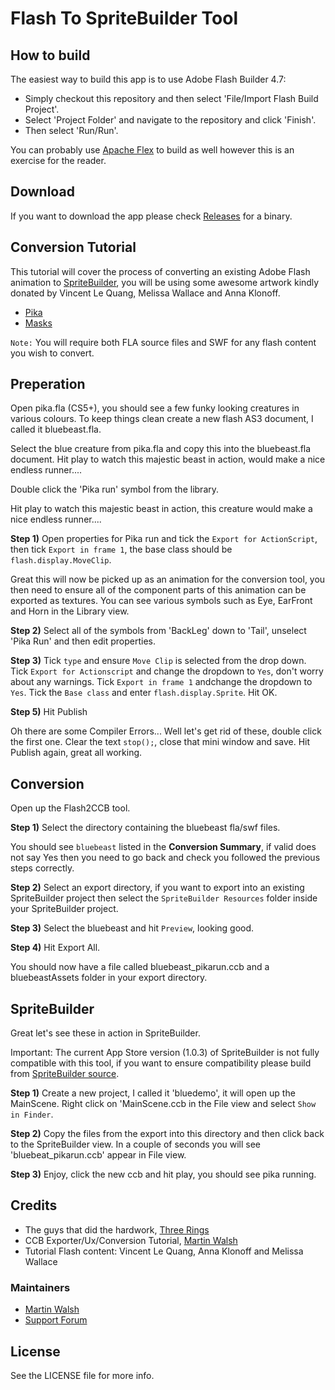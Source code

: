 Flash To SpriteBuilder Tool
===================

## How to build

The easiest way to build this app is to use Adobe Flash Builder 4.7:  
 - Simply checkout this repository and then select 'File/Import Flash Build Project'.  
 - Select 'Project Folder' and navigate to the repository and click 'Finish'.
 - Then select 'Run/Run'.

You can probably use [Apache Flex](http://flex.apache.org/) to build as well however this is an exercise for the reader.

## Download

If you want to download the app please check [Releases](https://github.com/cocojoe/Flash2CCB/releases) for a binary.

## Conversion Tutorial

This tutorial will cover the process of converting an existing Adobe Flash animation to [SpriteBuilder](http://www.spritebuilder.com/), you will be using some awesome artwork kindly donated by Vincent Le Quang, Melissa Wallace and Anna Klonoff. 

 - [Pika](https://github.com/jacklehamster/herosmasks/raw/master/Vincent/Flash/pika.fla)
 - [Masks](https://github.com/jacklehamster/herosmasks/raw/master/Vincent/Flash/masks.fla)

`Note:` You will require both FLA source files and SWF for any flash content you wish to convert.

## Preperation

Open pika.fla (CS5+), you should see a few funky looking creatures in various colours.  To keep things clean create a new flash AS3 document, I called it bluebeast.fla.

Select the blue creature from pika.fla and copy this into the bluebeast.fla document. Hit play to watch this majestic beast in action, would make a nice endless runner....

Double click the 'Pika run' symbol from the library.

Hit play to watch this majestic beast in action, this creature would make a nice endless runner....

**Step 1)** Open properties for Pika run and tick the `Export for ActionScript`, then tick `Export in frame 1`, the base class should be `flash.display.MoveClip`.

Great this will now be picked up as an animation for the conversion tool, you then need to ensure all of the component parts of this animation can be exported as textures.  You can see various symbols such as Eye, EarFront and Horn in the Library view.

**Step 2)** Select all of the symbols from 'BackLeg' down to 'Tail', unselect 'Pika Run' and then edit properties.

**Step 3)** Tick `type` and ensure `Move Clip` is selected from the drop down.  Tick `Export for Actionscript` and change the dropdown to `Yes`, don't worry about any warnings. Tick `Export in frame 1` andchange the dropdown to `Yes`.  Tick the `Base class` and enter `flash.display.Sprite`. Hit OK.

**Step 5)** Hit Publish

Oh there are some Compiler Errors... Well let's get rid of these, double click the first one. Clear the text `stop();`, close that mini window and save. Hit Publish again, great all working.

## Conversion

Open up the Flash2CCB tool.

**Step 1)** Select the directory containing the bluebeast fla/swf files.

You should see `bluebeast` listed in the **Conversion Summary**, if valid does not say Yes then you need to go back and check you followed the previous steps correctly.

**Step 2)** Select an export directory, if you want to export into an existing SpriteBuilder project then select the `SpriteBuilder Resources` folder inside your SpriteBuilder project.

**Step 3)** Select the bluebeast and hit `Preview`, looking good.

**Step 4)** Hit Export All.

You should now have a file called bluebeast_pikarun.ccb and a bluebeastAssets folder in your export directory.

## SpriteBuilder

Great let's see these in action in SpriteBuilder.

Important: The current App Store version (1.0.3) of SpriteBuilder is not fully compatible with this tool, if you want to ensure compatibility please build from [SpriteBuilder source](https://github.com/apportable/SpriteBuilder).

**Step 1)** Create a new project, I called it 'bluedemo', it will open up the MainScene.  Right click on 'MainScene.ccb in the File view and select `Show in Finder`.

**Step 2)** Copy the files from the export into this directory and then click back to the SpriteBuilder view. In a couple of seconds you will see 'bluebeat_pikarun.ccb' appear in File view.

**Step 3)** Enjoy, click the new ccb and hit play, you should see pika running.

## Credits

- The guys that did the hardwork, [Three Rings](https://github.com/threerings)
- CCB Exporter/Ux/Conversion Tutorial, [Martin Walsh](http://github.com/cocojoe)
- Tutorial Flash content: Vincent Le Quang, Anna Klonoff and Melissa Wallace

### Maintainers

- [Martin Walsh](http://github.com/cocojoe)
- [Support Forum](http://forum.spritebuilder.com/)

## License

See the LICENSE file for more info.

